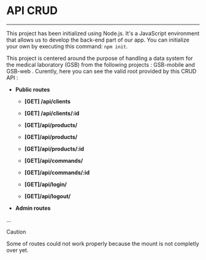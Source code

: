 # API CRUD
---

This project has been initialized using Node.js. It's a JavaScript environment that allows us to develop the back-end part of our app. You can initialize your own by executing this command: `npm init`. 

This project is centered around the purpose of handling a data system for the medical laboratory (GSB) from the following 
projects : GSB-mobile and GSB-web .
Curently, here you can see the valid root provided by this CRUD API :


+ **Public routes**

  - **[GET] /api/clients** 
  
  - **[GET] /api/clients/:id**
  
  - **[GET]/api/products/**  
  
  - **[GET]/api/products/**
  
  - **[GET]/api/products/:id**
    
  - **[GET]/api/commands/**
    
  - **[GET]/api/commands/:id**

  - **[GET]/api/login/**

  - **[GET]/api/logout/**


+ **Admin routes**

...

    
> [!CAUTION]
> Some of routes could not work properly because the mount is not completly over yet.
